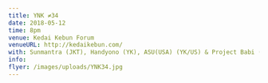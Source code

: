 ```yaml
---
title: YNK ≠34
date: 2018-05-12
time: 8pm
venue: Kedai Kebun Forum
venueURL: http://kedaikebun.com/
with: Sunmantra (JKT), Handyono (YK), ASU(USA) (YK/US) & Project Babi (YK)
info:
flyer: /images/uploads/YNK34.jpg
---
```

